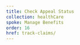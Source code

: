 ```yaml
---
title: Check Appeal Status
collection: healthCare
spoke: Manage Benefits
order: 16
href: track-claims/
---
```

